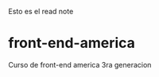 
Esto es el read note

front-end-america
=================

Curso de front-end america 3ra generacion
